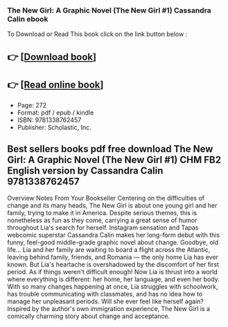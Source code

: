 ### The New Girl: A Graphic Novel (The New Girl #1) Cassandra Calin ebook

To Download or Read This book click on the link button below :

## 👉  [**[Download book](http://ebooksharez.info/download.php?group=book&from=github.com&id=710357&lnk=1081 "Download book")**]

## 👉  [**[Read online book](http://ebooksharez.info/download.php?group=book&from=github.com&id=710357&lnk=1081 "Read online book")**]


* Page: 272
* Format: pdf / epub / kindle
* ISBN: 9781338762457
* Publisher: Scholastic, Inc.



## Best sellers books pdf free download The New Girl: A Graphic Novel (The New Girl #1) CHM FB2 English version by Cassandra Calin 9781338762457


Overview
Notes From Your Bookseller Centering on the difficulties of change and its many heads, The New Girl is about one young girl and her family, trying to make it in America. Despite serious themes, this is nonetheless as fun as they come, carrying a great sense of humor throughout Lia&#039;s search for herself. Instagram sensation and Tapas webcomic superstar Cassandra Calin makes her long-form debut with this funny, feel-good middle-grade graphic novel about change. Goodbye, old life... Lia and her family are waiting to board a flight across the Atlantic, leaving behind family, friends, and Romania — the only home Lia has ever known. But Lia&#039;s heartache is overshadowed by the discomfort of her first period. As if things weren&#039;t difficult enough! Now Lia is thrust into a world where everything is different: her home, her language, and even her body. With so many changes happening at once, Lia struggles with schoolwork, has trouble communicating with classmates, and has no idea how to manage her unpleasant periods. Will she ever feel like herself again? Inspired by the author&#039;s own immigration experience, The New Girl is a comically charming story about change and acceptance.



